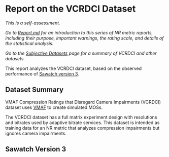# Report on the VCRDCI Dataset

_This is a self-assessment._

_Go to [Report.md](Report.md) for an introduction to this series of NR metric reports, including their purpose, important warnings, the rating scale, and details of the statistical analysis._ 

_Go to the [Subjective Datasets](SubjectiveDatasets.md) page for a summary of VCRDCI and other datasets._ 

This report analyzes the VCRDCI dataset, based on the observed performance of [Sawatch version 3](ReportSawatch.md).

## Dataset Summary

VMAF Compression Ratings that Disregard Camera Impairments (VCRDCI) dataset uses [VMAF](https://github.com/Netflix/vmaf) to create simulated MOSs.

The VCRDCI dataset has a full matrix experiment design with resolutions and bitrates used by adaptive bitrate services.
This dataset is intended as training data for an NR metric that analyzes compression impairments but ignores camera impairments.

## Sawatch Version 3



